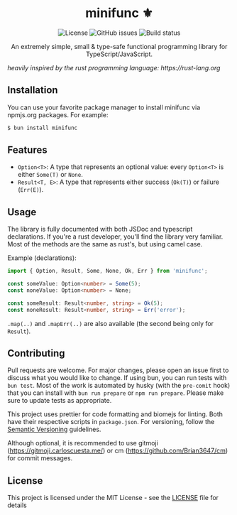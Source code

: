 <div align="center">

# minifunc ⚜️

![License](https://img.shields.io/github/license/Brian3647/minifunc)
![GitHub issues](https://img.shields.io/github/issues/Brian3647/minifunc)
![Build status](https://img.shields.io/github/actions/workflow/status/Brian3647/minifunc/bun.yml)

An extremely simple, small & type-safe functional programming library for TypeScript/JavaScript.

</div>

_heavily inspired by the rust programming language: https://rust-lang.org_

## Installation

You can use your favorite package manager to install minifunc via npmjs.org packages. For example:

```bash
$ bun install minifunc
```

## Features

- `Option<T>`: A type that represents an optional value: every `Option<T>` is either `Some(T)` or `None`.
- `Result<T, E>`: A type that represents either success (`Ok(T)`) or failure (`Err(E)`).

## Usage

The library is fully documented with both JSDoc and typescript declarations. If you're a rust developer, you'll find the library very familiar. Most of the methods are the same as rust's, but using camel case.

Example (declarations):

```typescript
import { Option, Result, Some, None, Ok, Err } from 'minifunc';

const someValue: Option<number> = Some(5);
const noneValue: Option<number> = None;

const someResult: Result<number, string> = Ok(5);
const noneResult: Result<number, string> = Err('error');
```

`.map(..)` and `.mapErr(..)` are also available (the second being only for `Result`).

## Contributing

Pull requests are welcome. For major changes, please open an issue first to discuss what you would like to change. If using bun, you can run tests with `bun test`. Most of the work is automated by husky (with the `pre-comit` hook) that you can install with `bun run prepare` or `npm run prepare`. Please make sure to update tests as appropriate.

This project uses prettier for code formatting and biomejs for linting. Both have their respective scripts in `package.json`. For versioning, follow the [Semantic Versioning](https://semver.org/) guidelines.

Although optional, it is recommended to use gitmoji (https://gitmoji.carloscuesta.me/) or cm (https://github.com/Brian3647/cm) for commit messages.

## License

This project is licensed under the MIT License - see the [LICENSE](LICENSE) file for details
